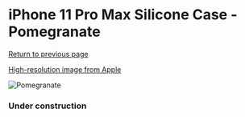 # iPhone 11 Pro Max Silicone Case - Pomegranate

[Return to previous page](/iphone_11)

[High-resolution image from Apple](https://store.storeimages.cdn-apple.com/8756/as-images.apple.com/is/MXM82?wid=4500&hei=4500&fmt=png)

<div style="width: 384px"><img src="/everypreview/MXM82.png" alt="Pomegranate"></div>

### Under construction
